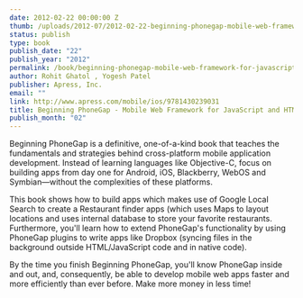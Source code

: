 ```yaml
--- 
date: 2012-02-22 00:00:00 Z
thumb: /uploads/2012-07/2012-02-22-beginning-phonegap-mobile-web-framework-for-javascript-and-html5.jpg
status: publish
type: book
publish_date: "22"
publish_year: "2012"
permalink: /book/beginning-phonegap-mobile-web-framework-for-javascript-and-html5
author: Rohit Ghatol , Yogesh Patel
publisher: Apress, Inc.
email: ""
link: http://www.apress.com/mobile/ios/9781430239031
title: Beginning PhoneGap - Mobile Web Framework for JavaScript and HTML5
publish_month: "02"
---
```


Beginning PhoneGap is a definitive, one-of-a-kind book that teaches the fundamentals and strategies behind cross-platform mobile application development. Instead of learning languages like Objective-C, focus on building apps from day one for Android, iOS, Blackberry, WebOS and Symbian—without the complexities of these platforms.

This book shows how to build apps which makes use of Google Local Search to create a Restaurant finder apps (which uses Maps to layout locations and uses internal database to store your favorite restaurants. Furthermore, you'll learn how to extend PhoneGap's functionality by using PhoneGap plugins to write apps like Dropbox (syncing files in the background outside HTML/JavaScript code and in native code).

By the time you finish Beginning PhoneGap, you'll know PhoneGap inside and out, and, consequently, be able to develop mobile web apps faster and more efficiently than ever before. Make more money in less time!

